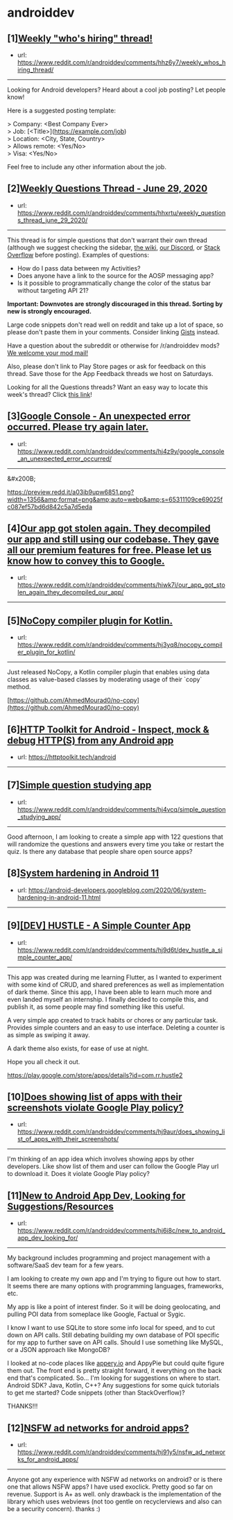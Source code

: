 # androiddev
## [1][Weekly "who's hiring" thread!](https://www.reddit.com/r/androiddev/comments/hhz6y7/weekly_whos_hiring_thread/)
- url: https://www.reddit.com/r/androiddev/comments/hhz6y7/weekly_whos_hiring_thread/
---
Looking for Android developers? Heard about a cool job posting? Let people know!

Here is a suggested posting template:

&gt; Company: &lt;Best Company Ever&gt;  
&gt; Job: [&lt;Title&gt;]\(https://example.com/job)  
&gt; Location: &lt;City, State, Country&gt;  
&gt; Allows remote: &lt;Yes/No&gt;  
&gt; Visa: &lt;Yes/No&gt;  

Feel free to include any other information about the job.
## [2][Weekly Questions Thread - June 29, 2020](https://www.reddit.com/r/androiddev/comments/hhxrtu/weekly_questions_thread_june_29_2020/)
- url: https://www.reddit.com/r/androiddev/comments/hhxrtu/weekly_questions_thread_june_29_2020/
---
This thread is for simple questions that don't warrant their own thread (although we suggest checking the sidebar, [the wiki](http://www.reddit.com/r/androiddev/wiki/), [our Discord](https://discord.gg/D2cNrqX), or [Stack Overflow](http://stackoverflow.com) before posting). Examples of questions:

* How do I pass data between my Activities?
* Does anyone have a link to the source for the AOSP messaging app?
* Is it possible to programmatically change the color of the status bar without targeting API 21?

**Important: Downvotes are strongly discouraged in this thread. Sorting by new is strongly encouraged.**

Large code snippets don't read well on reddit and take up a lot of space, so please don't paste them in your comments. Consider linking [Gists](https://gist.github.com) instead.

Have a question about the subreddit or otherwise for /r/androiddev mods? [We welcome your mod mail!](http://www.reddit.com/message/compose?to=%2Fr%2Fandroiddev)

Also, please don't link to Play Store pages or ask for feedback on this thread. Save those for the App Feedback threads we host on Saturdays.

Looking for all the Questions threads? Want an easy way to locate this week's thread? Click [this link](https://www.reddit.com/r/androiddev/search?q=title%3A%22questions+thread%22+author%3A%22AutoModerator%22&amp;restrict_sr=on&amp;sort=new&amp;t=all)!
## [3][Google Console - An unexpected error occurred. Please try again later.](https://www.reddit.com/r/androiddev/comments/hj4z9y/google_console_an_unexpected_error_occurred/)
- url: https://www.reddit.com/r/androiddev/comments/hj4z9y/google_console_an_unexpected_error_occurred/
---
&amp;#x200B;

https://preview.redd.it/a03ib9upw6851.png?width=1356&amp;format=png&amp;auto=webp&amp;s=65311109ce69025fc087ef57bd6d842c5a7d5eda
## [4][Our app got stolen again. They decompiled our app and still using our codebase. They gave all our premium features for free. Please let us know how to convey this to Google.](https://www.reddit.com/r/androiddev/comments/hiwk7i/our_app_got_stolen_again_they_decompiled_our_app/)
- url: https://www.reddit.com/r/androiddev/comments/hiwk7i/our_app_got_stolen_again_they_decompiled_our_app/
---

## [5][NoCopy compiler plugin for Kotlin.](https://www.reddit.com/r/androiddev/comments/hj3yq8/nocopy_compiler_plugin_for_kotlin/)
- url: https://www.reddit.com/r/androiddev/comments/hj3yq8/nocopy_compiler_plugin_for_kotlin/
---
Just released NoCopy, a Kotlin compiler plugin that enables using data classes as value-based classes by moderating usage of their \`copy\` method.

[https://github.com/AhmedMourad0/no-copy](https://github.com/AhmedMourad0/no-copy)
## [6][HTTP Toolkit for Android - Inspect, mock &amp; debug HTTP(S) from any Android app](https://www.reddit.com/r/androiddev/comments/himokx/http_toolkit_for_android_inspect_mock_debug_https/)
- url: https://httptoolkit.tech/android
---

## [7][Simple question studying app](https://www.reddit.com/r/androiddev/comments/hj4vcq/simple_question_studying_app/)
- url: https://www.reddit.com/r/androiddev/comments/hj4vcq/simple_question_studying_app/
---
Good afternoon, I am looking to create a simple app with 122 questions that will randomize the questions and answers every time you take or restart the quiz. Is there any database that people share open source apps?
## [8][System hardening in Android 11](https://www.reddit.com/r/androiddev/comments/hit75b/system_hardening_in_android_11/)
- url: https://android-developers.googleblog.com/2020/06/system-hardening-in-android-11.html
---

## [9][[DEV] HUSTLE - A Simple Counter App](https://www.reddit.com/r/androiddev/comments/hj9d6t/dev_hustle_a_simple_counter_app/)
- url: https://www.reddit.com/r/androiddev/comments/hj9d6t/dev_hustle_a_simple_counter_app/
---
This app was created during me learning Flutter, as I wanted to experiment with some kind of CRUD, and shared preferences as well as implementation of dark theme. Since this app, I have been able to learn much more and even landed myself an internship. 
I finally decided to compile this, and publish it, as some people may find something like this useful.

A very simple app created to track habits or chores or any
particular task.
Provides simple counters and an easy to use interface. 
Deleting a counter is as simple as swiping it away.

A dark theme also exists, for ease of use at night.

Hope you all check it out.

https://play.google.com/store/apps/details?id=com.rr.hustle2
## [10][Does showing list of apps with their screenshots violate Google Play policy?](https://www.reddit.com/r/androiddev/comments/hj9aur/does_showing_list_of_apps_with_their_screenshots/)
- url: https://www.reddit.com/r/androiddev/comments/hj9aur/does_showing_list_of_apps_with_their_screenshots/
---
I'm thinking of an app idea which involves showing apps by other developers. Like show list of them and user can follow the Google Play url to download it. Does it violate Google Play policy?
## [11][New to Android App Dev, Looking for Suggestions/Resources](https://www.reddit.com/r/androiddev/comments/hj6i8c/new_to_android_app_dev_looking_for/)
- url: https://www.reddit.com/r/androiddev/comments/hj6i8c/new_to_android_app_dev_looking_for/
---
My background includes programming and project management with a software/SaaS dev team for a few years.

I am looking to create my own app and I'm trying to figure out how to start.  It seems there are many options with programming languages, frameworks, etc.

My app is like a point of interest finder.  So it will be doing geolocating, and pulling POI data from someplace like Google, Factual or Sygic.

I know I want to use SQLite to store some info local for speed, and to cut down on API calls.   Still debating building my own database of POI specific for my app to further save on API calls.  Should I use something like MySQL, or a JSON approach like MongoDB?

I looked at no-code places like [appery.io](https://appery.io) and AppyPie but could quite figure them out.  The front end is pretty straight forward, it everything on the back end that's complicated.  So... I'm looking for suggestions on where to start.  Android SDK?   Java, Kotlin, C++?  Any suggestions for some quick tutorials to get me started?  Code snippets (other than StackOverflow)?

THANKS!!!
## [12][NSFW ad networks for android apps?](https://www.reddit.com/r/androiddev/comments/hj91y5/nsfw_ad_networks_for_android_apps/)
- url: https://www.reddit.com/r/androiddev/comments/hj91y5/nsfw_ad_networks_for_android_apps/
---
Anyone got any experience with NSFW ad networks on android? or is there one that allows NSFW apps? I have used exoclick. Pretty good so far on revenue. Support is A+ as well. only drawback is the implementation of the library which uses webviews (not too gentle on recyclerviews and also can be a security concern). thanks :)
